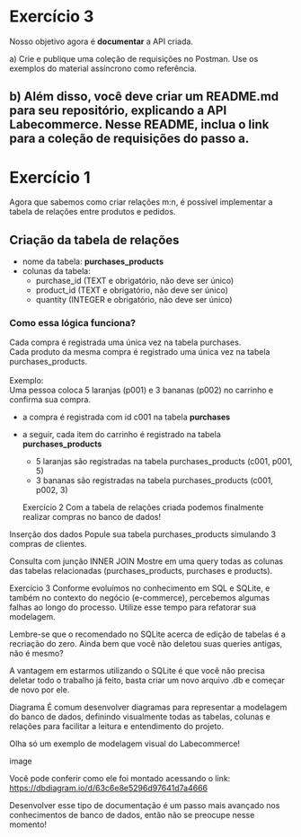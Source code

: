 # Exercício 3
Nosso objetivo agora é **documentar** a API criada.

a) Crie e publique uma coleção de requisições no Postman. Use os exemplos do material assíncrono como referência.

b) Além disso, você deve criar um README.md para seu repositório, explicando a API Labecommerce. Nesse README, inclua o link para a coleção de requisições do passo **a**.
-----------------------------------------------------


# Exercício 1
Agora que sabemos como criar relações m:n, é possível implementar a tabela de relações entre produtos e pedidos.<br>

## Criação da tabela de relações
- nome da tabela: **purchases_products**
- colunas da tabela:
  - purchase_id (TEXT e obrigatório, não deve ser único)
  - product_id (TEXT e obrigatório, não deve ser único)
  - quantity (INTEGER e obrigatório, não deve ser único)

### Como essa lógica funciona?
Cada compra é registrada uma única vez na tabela purchases. <br>
Cada produto da mesma compra é registrado uma única vez na tabela purchases_products. <br><br>
Exemplo: <br>
Uma pessoa coloca 5 laranjas (p001) e 3 bananas (p002) no carrinho e confirma sua compra.

- a compra é registrada com id c001 na tabela **purchases**
- a seguir, cada item do carrinho é registrado na tabela **purchases_products**
  - 5 laranjas são registradas na tabela purchases_products (c001, p001, 5)
  - 3 bananas são registradas na tabela purchases_products (c001, p002, 3)

  Exercício 2
Com a tabela de relações criada podemos finalmente realizar compras no banco de dados!

Inserção dos dados
Popule sua tabela purchases_products simulando 3 compras de clientes.

Consulta com junção INNER JOIN
Mostre em uma query todas as colunas das tabelas relacionadas (purchases_products, purchases e products).

Exercício 3
Conforme evoluímos no conhecimento em SQL e SQLite, e também no contexto do negócio (e-commerce), percebemos algumas falhas ao longo do processo. Utilize esse tempo para refatorar sua modelagem.

Lembre-se que o recomendado no SQLite acerca de edição de tabelas é a recriação do zero.
Ainda bem que você não deletou suas queries antigas, não é mesmo?

A vantagem em estarmos utilizando o SQLite é que você não precisa deletar todo o trabalho já feito, basta criar um novo arquivo .db e começar de novo por ele.

Diagrama
É comum desenvolver diagramas para representar a modelagem do banco de dados, definindo visualmente todas as tabelas, colunas e relações para facilitar a leitura e entendimento do projeto.

Olha só um exemplo de modelagem visual do Labecommerce!

image

Você pode conferir como ele foi montado acessando o link: https://dbdiagram.io/d/63c6e8e5296d97641d7a4666

Desenvolver esse tipo de documentação é um passo mais avançado nos conhecimentos de banco de dados, então não se preocupe nesse momento!

